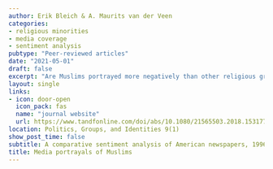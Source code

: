 ```yaml
---
author: Erik Bleich & A. Maurits van der Veen
categories:
- religious minorities
- media coverage
- sentiment analysis
pubtype: "Peer-reviewed articles"
date: "2021-05-01"
draft: false
excerpt: "Are Muslims portrayed more negatively than other religious groups? If so, what factors are associated with this negativity? We apply computer-assisted, lexicon-based coding to over 850,000 articles that mention Muslims, Hindus, Jews, or Catholics in 17 national and regional US newspapers over the 20-year period of 1996– 2015 and compare them to a representative baseline of articles. We show that the average tone of articles about Muslims is considerably more negative than both this baseline and compared to articles about the other groups. The negative tone is most strongly associated with stories about extremism and events in foreign settings. However, even controlling for a wide range of factors does not eliminate the negativity in stories mentioning Muslims. We discuss the implications of these findings for media objectivity and for public attitudes and policy preferences with respect to Muslims and other social groups."
layout: single
links:
- icon: door-open
  icon_pack: fas
  name: "journal website"
  url: https://www.tandfonline.com/doi/abs/10.1080/21565503.2018.1531770
location: Politics, Groups, and Identities 9(1)
show_post_time: false
subtitle: A comparative sentiment analysis of American newspapers, 1996-2015
title: Media portrayals of Muslims
---
```


